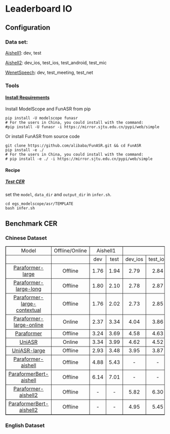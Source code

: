 # Leaderboard IO


## Configuration
### Data set:
[Aishell1](https://www.openslr.org/33/): dev, test

[Aishell2](https://www.aishelltech.com/aishell_2): dev_ios, test_ios, test_android, test_mic

[WenetSpeech](https://github.com/wenet-e2e/WenetSpeech): dev, test_meeting, test_net


### Tools
#### [Install Requirements](https://alibaba-damo-academy.github.io/FunASR/en/installation/installation.html#installation)

Install ModelScope and FunASR from pip
```shell
pip install -U modelscope funasr
# For the users in China, you could install with the command:
#pip install -U funasr -i https://mirror.sjtu.edu.cn/pypi/web/simple
```

Or install FunASR from source code
```shell
git clone https://github.com/alibaba/FunASR.git && cd FunASR
pip install -e ./
# For the users in China, you could install with the command:
# pip install -e ./ -i https://mirror.sjtu.edu.cn/pypi/web/simple
```


#### Recipe


##### [Test CER](https://alibaba-damo-academy.github.io/FunASR/en/modelscope_pipeline/asr_pipeline.html#inference-with-multi-thread-cpus-or-multi-gpus)
set the `model`, `data_dir` and `output_dir` in `infer.sh`.
```shell
cd egs_modelscope/asr/TEMPLATE
bash infer.sh
```

## Benchmark CER


### Chinese Dataset


<table border="1">
    <tr align="center">
        <td style="border: 1px solid">Model</td>
        <td style="border: 1px solid">Offline/Online</td>
        <td colspan="2" style="border: 1px solid">Aishell1</td>
        <td colspan="4" style="border: 1px solid">Aishell2</td>
        <td colspan="3" style="border: 1px solid">WenetSpeech</td>
    </tr>
    <tr align="center">
        <td style="border: 1px solid"></td>
        <td style="border: 1px solid"></td>
        <td style="border: 1px solid">dev</td> 
        <td style="border: 1px solid">test</td>
        <td style="border: 1px solid">dev_ios</td>
        <td style="border: 1px solid">test_ios</td>
        <td style="border: 1px solid">test_android</td>
        <td style="border: 1px solid">test_mic</td>
        <td style="border: 1px solid">dev</td>
        <td style="border: 1px solid">test_meeting</td>
        <td style="border: 1px solid">test_net</td>
    </tr>
    <tr align="center">
        <td style="border: 1px solid"> <a href="https://www.modelscope.cn/models/damo/speech_paraformer-large_asr_nat-zh-cn-16k-common-vocab8404-pytorch/summary">Paraformer-large</a> </td>
        <td style="border: 1px solid">Offline</td>
        <td style="border: 1px solid">1.76</td>
        <td style="border: 1px solid">1.94</td>
        <td style="border: 1px solid">2.79</td>
        <td style="border: 1px solid">2.84</td>
        <td style="border: 1px solid">3.08</td>
        <td style="border: 1px solid">3.03</td>
        <td style="border: 1px solid">3.43</td>
        <td style="border: 1px solid">7.01</td>
        <td style="border: 1px solid">6.66</td>
    </tr>
    <tr align="center">
        <td style="border: 1px solid"> <a href="https://www.modelscope.cn/models/damo/speech_paraformer-large-vad-punc_asr_nat-zh-cn-16k-common-vocab8404-pytorch/summary">Paraformer-large-long</a> </td> 
        <td style="border: 1px solid">Offline</td>      
        <td style="border: 1px solid">1.80</td>
        <td style="border: 1px solid">2.10</td>
        <td style="border: 1px solid">2.78</td>
        <td style="border: 1px solid">2.87</td>
        <td style="border: 1px solid">3.12</td>
        <td style="border: 1px solid">3.11</td>
        <td style="border: 1px solid">3.44</td>
        <td style="border: 1px solid">13.28</td>
        <td style="border: 1px solid">7.08</td>
    </tr>
    <tr align="center">
        <td style="border: 1px solid"> <a href="https://www.modelscope.cn/models/damo/speech_paraformer-large-contextual_asr_nat-zh-cn-16k-common-vocab8404/summary">Paraformer-large-contextual</a> </td>
        <td style="border: 1px solid">Offline</td>
        <td style="border: 1px solid">1.76</td>
        <td style="border: 1px solid">2.02</td>
        <td style="border: 1px solid">2.73</td>
        <td style="border: 1px solid">2.85</td>
        <td style="border: 1px solid">2.98</td>
        <td style="border: 1px solid">2.95</td>
        <td style="border: 1px solid">3.42</td>
        <td style="border: 1px solid">7.16</td>
        <td style="border: 1px solid">6.72</td>
    </tr>
    <tr align="center">
        <td style="border: 1px solid"> <a href="https://www.modelscope.cn/models/damo/speech_paraformer-large_asr_nat-zh-cn-16k-common-vocab8404-online/summary">Paraformer-large-online</a> </td>
        <td style="border: 1px solid">Online</td>
        <td style="border: 1px solid">2.37</td>
        <td style="border: 1px solid">3.34</td>
        <td style="border: 1px solid">4.04</td>
        <td style="border: 1px solid">3.86</td>
        <td style="border: 1px solid">4.38</td>
        <td style="border: 1px solid">4.21</td>
        <td style="border: 1px solid">4.55</td>
        <td style="border: 1px solid">10.64</td>
        <td style="border: 1px solid">7.78</td>
    </tr>
    <tr align="center">
        <td style="border: 1px solid"> <a href="https://modelscope.cn/models/damo/speech_paraformer_asr_nat-zh-cn-16k-common-vocab8358-tensorflow1/summary">Paraformer</a> </td> 
        <td style="border: 1px solid">Offline</td>
        <td style="border: 1px solid">3.24</td>
        <td style="border: 1px solid">3.69</td>
        <td style="border: 1px solid">4.58</td>
        <td style="border: 1px solid">4.63</td>
        <td style="border: 1px solid">4.83</td>
        <td style="border: 1px solid">4.71</td>
        <td style="border: 1px solid">4.19</td>
        <td style="border: 1px solid">8.32</td>
        <td style="border: 1px solid">9.19</td>
    </tr>
   <tr align="center">
        <td style="border: 1px solid"> <a href="https://modelscope.cn/models/damo/speech_UniASR_asr_2pass-zh-cn-16k-common-vocab8358-tensorflow1-online/summary">UniASR</a> </td> 
        <td style="border: 1px solid">Online</td>
        <td style="border: 1px solid">3.34</td>
        <td style="border: 1px solid">3.99</td>
        <td style="border: 1px solid">4.62</td>
        <td style="border: 1px solid">4.52</td>
        <td style="border: 1px solid">4.77</td>
        <td style="border: 1px solid">4.73</td>
        <td style="border: 1px solid">4.51</td>
        <td style="border: 1px solid">10.63</td>
        <td style="border: 1px solid">9.70</td>
    </tr>
   <tr align="center">
        <td style="border: 1px solid"> <a href="https://modelscope.cn/models/damo/speech_UniASR-large_asr_2pass-zh-cn-16k-common-vocab8358-tensorflow1-offline/summary">UniASR-large</a> </td> 
        <td style="border: 1px solid">Offline</td>      
        <td style="border: 1px solid">2.93</td>
        <td style="border: 1px solid">3.48</td>
        <td style="border: 1px solid">3.95</td>
        <td style="border: 1px solid">3.87</td>
        <td style="border: 1px solid">4.11</td>
        <td style="border: 1px solid">4.11</td>
        <td style="border: 1px solid">4.16</td>
        <td style="border: 1px solid">10.09</td>
        <td style="border: 1px solid">8.69</td>
    </tr>
    <tr align="center">
        <td style="border: 1px solid"> <a href="https://www.modelscope.cn/models/damo/speech_paraformer_asr_nat-aishell1-pytorch/summary">Paraformer-aishell</a> </td>
        <td style="border: 1px solid">Offline</td>
        <td style="border: 1px solid">4.88</td>
        <td style="border: 1px solid">5.43</td>
        <td style="border: 1px solid">-</td>
        <td style="border: 1px solid">-</td>
        <td style="border: 1px solid">-</td>
        <td style="border: 1px solid">-</td>
        <td style="border: 1px solid">-</td>
        <td style="border: 1px solid">-</td>
        <td style="border: 1px solid">-</td>
    </tr>
   <tr align="center">
        <td style="border: 1px solid"> <a href="https://modelscope.cn/models/damo/speech_paraformerbert_asr_nat-zh-cn-16k-aishell1-vocab4234-pytorch/summary">ParaformerBert-aishell</a> </td>
        <td style="border: 1px solid">Offline</td>
        <td style="border: 1px solid">6.14</td>
        <td style="border: 1px solid">7.01</td>
        <td style="border: 1px solid">-</td>
        <td style="border: 1px solid">-</td>
        <td style="border: 1px solid">-</td>
        <td style="border: 1px solid">-</td>
        <td style="border: 1px solid">-</td>
        <td style="border: 1px solid">-</td>
        <td style="border: 1px solid">-</td>
    </tr>
   <tr align="center">
        <td style="border: 1px solid"> <a href="https://www.modelscope.cn/models/damo/speech_paraformer_asr_nat-zh-cn-16k-aishell2-vocab5212-pytorch/summary">Paraformer-aishell2</a> </td> 
        <td style="border: 1px solid">Offline</td>
        <td style="border: 1px solid">-</td>
        <td style="border: 1px solid">-</td>
        <td style="border: 1px solid">5.82</td>
        <td style="border: 1px solid">6.30</td>
        <td style="border: 1px solid">6.60</td>
        <td style="border: 1px solid">5.83</td>
        <td style="border: 1px solid">-</td>
        <td style="border: 1px solid">-</td>
        <td style="border: 1px solid">-</td>
    </tr>
   <tr align="center">
        <td style="border: 1px solid"> <a href="https://www.modelscope.cn/models/damo/speech_paraformerbert_asr_nat-zh-cn-16k-aishell2-vocab5212-pytorch/summary">ParaformerBert-aishell2</a> </td> 
        <td style="border: 1px solid">Offline</td>
        <td style="border: 1px solid">-</td>
        <td style="border: 1px solid">-</td>
        <td style="border: 1px solid">4.95</td>
        <td style="border: 1px solid">5.45</td>
        <td style="border: 1px solid">5.59</td>
        <td style="border: 1px solid">5.83</td>
        <td style="border: 1px solid">-</td>
        <td style="border: 1px solid">-</td>
        <td style="border: 1px solid">-</td>
    </tr>
</table>


### English Dataset


